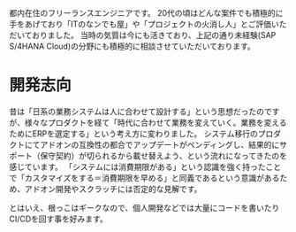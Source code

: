 都内在住のフリーランスエンジニアです。
20代の頃はどんな案件でも積極的に手をあげており「ITのなンでも屋」や「プロジェクトの火消し人」とご評価いただいておりました。
当時の気質は今にも活きており、上記の通り未経験(SAP S/4HANA Cloud)の分野にも積極的に相談させていただいております。

# 開発志向
昔は「日系の業務システムは人に合わせて設計する」という思想だったのですが、様々なプロダクトを経て「時代に合わせて業務を変えていく。業務を変えるためにERPを選定する」という考え方に変わりました。
システム移行のプロダクトにてアドオンの互換性の都合でアップデートがペンディングし、結果的にサポート（保守契約）が切られるから載せ替えよう、という流れになってきたのを感じています。
「システムには消費期限がある」という認識を強く持ったことで「カスタマイズをする＝消費期限を早める」と同義であるという意識があるため、アドオン開発やスクラッチには否定的な見解です。

とはいえ、根っこはギークなので、個人開発などでは大量にコードを書いたりCI/CDを回す事を好みます。

